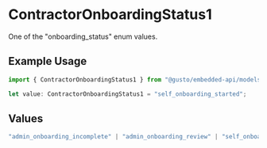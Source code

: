 # ContractorOnboardingStatus1

One of the "onboarding_status" enum values.

## Example Usage

```typescript
import { ContractorOnboardingStatus1 } from "@gusto/embedded-api/models/components";

let value: ContractorOnboardingStatus1 = "self_onboarding_started";
```

## Values

```typescript
"admin_onboarding_incomplete" | "admin_onboarding_review" | "self_onboarding_not_invited" | "self_onboarding_invited" | "self_onboarding_started" | "self_onboarding_review" | "onboarding_completed"
```